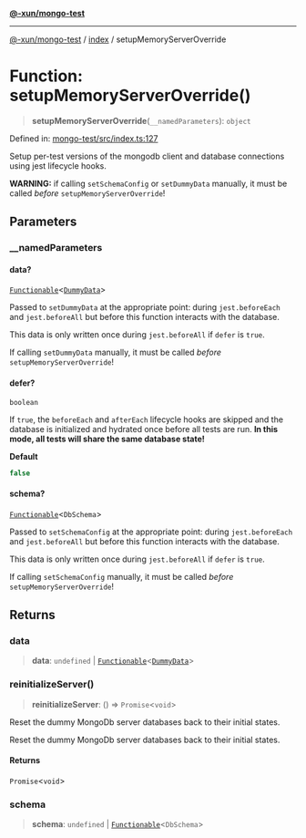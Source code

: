 [**@-xun/mongo-test**](../../README.md)

***

[@-xun/mongo-test](../../README.md) / [index](../README.md) / setupMemoryServerOverride

# Function: setupMemoryServerOverride()

> **setupMemoryServerOverride**(`__namedParameters`): `object`

Defined in: [mongo-test/src/index.ts:127](https://github.com/Xunnamius/mongo-utils/blob/d08a9e7ab3973633794988948e34bf11b007db5b/packages/mongo-test/src/index.ts#L127)

Setup per-test versions of the mongodb client and database connections using
jest lifecycle hooks.

**WARNING:** if calling `setSchemaConfig` or `setDummyData` manually, it must
be called _before_ `setupMemoryServerOverride`!

## Parameters

### \_\_namedParameters

#### data?

[`Functionable`](../type-aliases/Functionable.md)\<[`DummyData`](../type-aliases/DummyData.md)\>

Passed to `setDummyData` at the appropriate point: during `jest.beforeEach`
and `jest.beforeAll` but before this function interacts with the database.

This data is only written once during `jest.beforeAll` if `defer` is
`true`.

If calling `setDummyData` manually, it must be called _before_
`setupMemoryServerOverride`!

#### defer?

`boolean`

If `true`, the `beforeEach` and `afterEach` lifecycle hooks are skipped and
the database is initialized and hydrated once before all tests are run.
**In this mode, all tests will share the same database state!**

**Default**

```ts
false
```

#### schema?

[`Functionable`](../type-aliases/Functionable.md)\<`DbSchema`\>

Passed to `setSchemaConfig` at the appropriate point: during
`jest.beforeEach` and `jest.beforeAll` but before this function interacts
with the database.

This data is only written once during `jest.beforeAll` if `defer` is
`true`.

If calling `setSchemaConfig` manually, it must be called _before_
`setupMemoryServerOverride`!

## Returns

### data

> **data**: `undefined` \| [`Functionable`](../type-aliases/Functionable.md)\<[`DummyData`](../type-aliases/DummyData.md)\>

### reinitializeServer()

> **reinitializeServer**: () => `Promise`\<`void`\>

Reset the dummy MongoDb server databases back to their initial states.

Reset the dummy MongoDb server databases back to their initial states.

#### Returns

`Promise`\<`void`\>

### schema

> **schema**: `undefined` \| [`Functionable`](../type-aliases/Functionable.md)\<`DbSchema`\>
